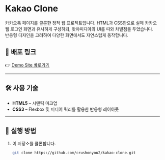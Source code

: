 # Kakao Clone

카카오톡 페이지를 클론한 정적 웹 프로젝트입니다.
HTML과 CSS만으로 실제 카카오 웹 로그인 화면과 유사하게 구성하되, 왓챠피디아의 UI를 따와 차별점을 두었습니다.  
반응형 디자인을 고려하여 다양한 화면에서도 자연스럽게 동작합니다.

## 🔗 배포 링크
👉 [Demo Site 바로가기](https://crushonyou2.github.io/kakao-clone/)

---

## 🛠️ 사용 기술

- **HTML5** – 시맨틱 마크업
- **CSS3** – Flexbox 및 미디어 쿼리를 활용한 반응형 레이아웃

---

## 🚀 실행 방법

1. 이 저장소를 클론합니다.

   ```bash
   git clone https://github.com/crushonyou2/kakao-clone.git
